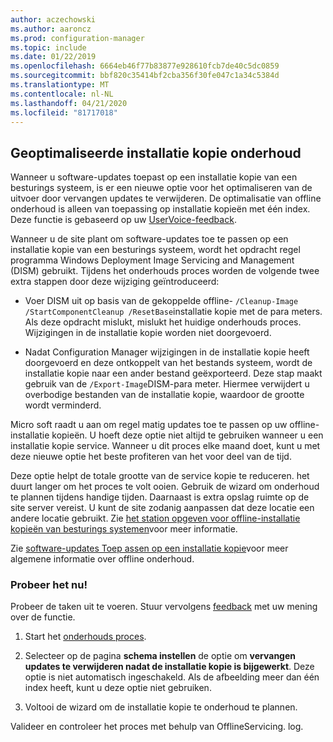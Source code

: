 ```yaml
---
author: aczechowski
ms.author: aaroncz
ms.prod: configuration-manager
ms.topic: include
ms.date: 01/22/2019
ms.openlocfilehash: 6664eb46f77b83877e928610fcb7de40c5dc0859
ms.sourcegitcommit: bbf820c35414bf2cba356f30fe047c1a34c5384d
ms.translationtype: MT
ms.contentlocale: nl-NL
ms.lasthandoff: 04/21/2020
ms.locfileid: "81717018"
---
```

## <a name="optimized-image-servicing"></a><a name="bkmk_resetbase"></a>Geoptimaliseerde installatie kopie onderhoud
<!--3555951-->

Wanneer u software-updates toepast op een installatie kopie van een besturings systeem, is er een nieuwe optie voor het optimaliseren van de uitvoer door vervangen updates te verwijderen. De optimalisatie van offline onderhoud is alleen van toepassing op installatie kopieën met één index. Deze functie is gebaseerd op uw [UserVoice-feedback](https://configurationmanager.uservoice.com/forums/300492-ideas/suggestions/34230259-integrate-resetbase-and-wim-optimization-exportin). 

Wanneer u de site plant om software-updates toe te passen op een installatie kopie van een besturings systeem, wordt het opdracht regel programma Windows Deployment Image Servicing and Management (DISM) gebruikt. Tijdens het onderhouds proces worden de volgende twee extra stappen door deze wijziging geïntroduceerd:  

- Voer DISM uit op basis van de gekoppelde offline- `/Cleanup-Image /StartComponentCleanup /ResetBase`installatie kopie met de para meters. Als deze opdracht mislukt, mislukt het huidige onderhouds proces. Wijzigingen in de installatie kopie worden niet doorgevoerd.  

-  Nadat Configuration Manager wijzigingen in de installatie kopie heeft doorgevoerd en deze ontkoppelt van het bestands systeem, wordt de installatie kopie naar een ander bestand geëxporteerd. Deze stap maakt gebruik van de `/Export-Image`DISM-para meter. Hiermee verwijdert u overbodige bestanden van de installatie kopie, waardoor de grootte wordt verminderd.  

Micro soft raadt u aan om regel matig updates toe te passen op uw offline-installatie kopieën. U hoeft deze optie niet altijd te gebruiken wanneer u een installatie kopie service. Wanneer u dit proces elke maand doet, kunt u met deze nieuwe optie het beste profiteren van het voor deel van de tijd. 

Deze optie helpt de totale grootte van de service kopie te reduceren. het duurt langer om het proces te volt ooien. Gebruik de wizard om onderhoud te plannen tijdens handige tijden. Daarnaast is extra opslag ruimte op de site server vereist. U kunt de site zodanig aanpassen dat deze locatie een andere locatie gebruikt. Zie [het station opgeven voor offline-installatie kopieën van besturings systemen](../../../../../osd/get-started/manage-operating-system-images.md#bkmk_servicing-drive)voor meer informatie. 

Zie [software-updates Toep assen op een installatie kopie](../../../../../osd/get-started/manage-operating-system-images.md#BKMK_OSImagesApplyUpdates)voor meer algemene informatie over offline onderhoud. 


### <a name="try-it-out"></a>Probeer het nu!

Probeer de taken uit te voeren. Stuur vervolgens [feedback](../../../../understand/find-help.md#product-feedback) met uw mening over de functie.

1. Start het [onderhouds proces](../../../../../osd/get-started/manage-operating-system-images.md#servicing-process).  

2. Selecteer op de pagina **schema instellen** de optie om **vervangen updates te verwijderen nadat de installatie kopie is bijgewerkt**. Deze optie is niet automatisch ingeschakeld. Als de afbeelding meer dan één index heeft, kunt u deze optie niet gebruiken.  

3. Voltooi de wizard om de installatie kopie te onderhoud te plannen.  

Valideer en controleer het proces met behulp van OfflineServicing. log. 

